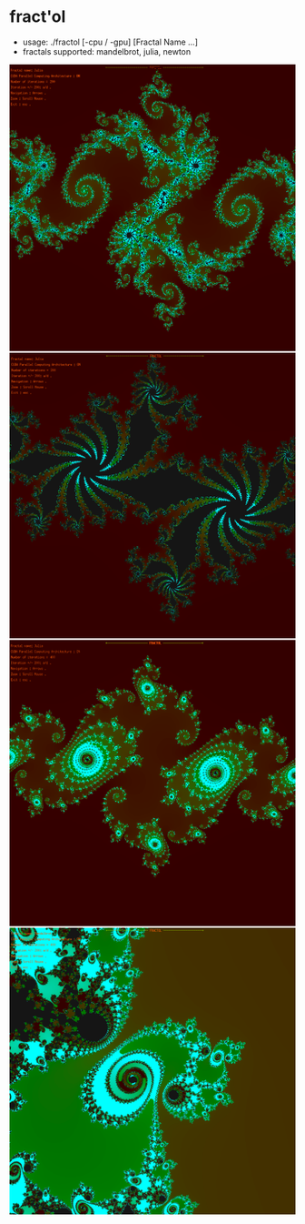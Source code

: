 fract'ol
=========

- usage: ./fractol [-cpu / -gpu]	[Fractal Name ...]
- fractals supported: mandelbrot, julia, newton

![alt tag](img/sc1.png)
![alt tag](img/sc2.png)
![alt tag](img/sc4.png)
![alt tag](img/sc3.png)
